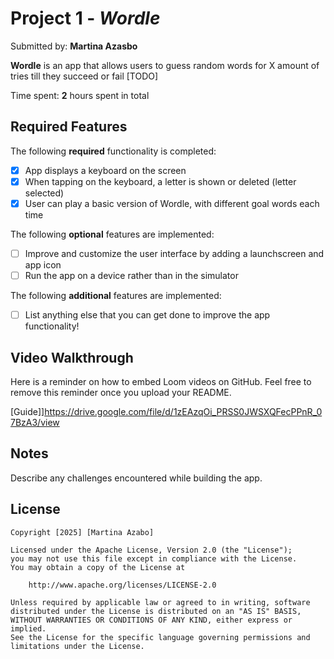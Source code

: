 # Project 1 - *Wordle*

Submitted by: **Martina Azasbo**

**Wordle** is an app that allows users to guess random words for X amount of tries till they succeed or fail [TODO] 

Time spent: **2** hours spent in total

## Required Features

The following **required** functionality is completed:

- [X] App displays a keyboard on the screen
- [X] When tapping on the keyboard, a letter is shown or deleted (letter selected)
- [X] User can play a basic version of Wordle, with different goal words each time

The following **optional** features are implemented:

- [ ] Improve and customize the user interface by adding a launchscreen and app icon
- [ ] Run the app on a device rather than in the simulator

The following **additional** features are implemented:

- [ ] List anything else that you can get done to improve the app functionality!

## Video Walkthrough

Here is a reminder on how to embed Loom videos on GitHub. Feel free to remove this reminder once you upload your README. 

[Guide]]https://drive.google.com/file/d/1zEAzqOi_PRSS0JWSXQFecPPnR_07BzA3/view


## Notes

Describe any challenges encountered while building the app.

## License

    Copyright [2025] [Martina Azabo]

    Licensed under the Apache License, Version 2.0 (the "License");
    you may not use this file except in compliance with the License.
    You may obtain a copy of the License at

        http://www.apache.org/licenses/LICENSE-2.0

    Unless required by applicable law or agreed to in writing, software
    distributed under the License is distributed on an "AS IS" BASIS,
    WITHOUT WARRANTIES OR CONDITIONS OF ANY KIND, either express or implied.
    See the License for the specific language governing permissions and
    limitations under the License.
